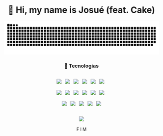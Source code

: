 <h1 align="center" border="none">👋 Hi, my name is Josué (feat. Cake)</h1>

<div align="center">
  <picture>
    <source media="(prefers-color-scheme: dark)" srcset="https://raw.githubusercontent.com/zuiaas/zuiaas/output/github-snake-dark.svg" />
    <source media="(prefers-color-scheme: light)" srcset="https://raw.githubusercontent.com/zuiaas/zuiaas/output/github-snake.svg" />
    <img alt="Animação da cobra comendo meus commits" src="https://raw.githubusercontent.com/zuiaas/zuiaas/output/github-snake.svg" />
  </picture>
</div>

### <div align="center">🚀 Tecnologias</div>
<br>

<div align="center">
    <img src="https://img.shields.io/badge/Python-3776AB?style=for-the-badge&logo=python&logoColor=white" />&nbsp;&nbsp;
    <img src="https://img.shields.io/badge/HTML-E34F26?style=for-the-badge&logo=html5&logoColor=white" />&nbsp;&nbsp;
    <img src="https://img.shields.io/badge/CSS-1572B6?style=for-the-badge&logo=css&logoColor=white" />&nbsp;&nbsp;
    <img src="https://img.shields.io/badge/C%23-512BD4?style=for-the-badge&logo=dotnet&logoColor=white" />&nbsp;&nbsp;
    <img src="https://img.shields.io/badge/JavaScript-F7DF1E?style=for-the-badge&logo=javascript&logoColor=black" />&nbsp;&nbsp;
    <img src="https://img.shields.io/badge/Node.js-43853D?style=for-the-badge&logo=node.js&logoColor=white" />&nbsp;&nbsp;
</div>

<br>

<div align="center">
  <img src="https://img.shields.io/badge/Bootstrap-563D7C?style=for-the-badge&logo=bootstrap&logoColor=white" />&nbsp;&nbsp;
  <img src="https://img.shields.io/badge/MySQL-00000F?style=for-the-badge&logo=mysql&logoColor=white" />&nbsp;&nbsp;
  <img src="https://img.shields.io/badge/MongoDB-4EA94B?style=for-the-badge&logo=mongodb&logoColor=white" />&nbsp;&nbsp;
  <img src="https://img.shields.io/badge/SQLite-07405E?style=for-the-badge&logo=sqlite&logoColor=white" />&nbsp;&nbsp;
  <img src="https://img.shields.io/badge/Firebase-F29D0C?style=for-the-badge&logo=firebase&logoColor=white" />&nbsp;&nbsp;
  <img src="https://img.shields.io/badge/React-20232A?style=for-the-badge&logo=react&logoColor=61DAFB" />&nbsp;&nbsp;
</div>

<br>

<div align="center">
  <img src="https://img.shields.io/badge/PHP-777BB4?style=for-the-badge&logo=php&logoColor=white" />&nbsp;&nbsp;
    <img src="https://img.shields.io/badge/Tailwind_CSS-38B2AC?style=for-the-badge&logo=tailwind-css&logoColor=white" />&nbsp;&nbsp;
   <img src="https://img.shields.io/badge/Apache-CA2136?style=for-the-badge&logo=apache&logoColor=white" />&nbsp;&nbsp;
  <img src="https://img.shields.io/badge/Docker-2496ED?style=for-the-badge&logo=docker&logoColor=white" />&nbsp;&nbsp;
  <img src="https://img.shields.io/badge/Git-E34F26?style=for-the-badge&logo=git&logoColor=white" />
</div>

<br>

<p align="center">
  <a
    href="https://github.com/zuiaas/github-profile-trophy"
    title="repositório de troféus"
  >
    <img
      width="800"
      src="https://github-profile-trophy.vercel.app/?username=zuiaas&column=8&theme=darkhub&no-frame=true&no-bg=true"
    />
  </a>
</p>

<div align="center">
  F  I  M
</div>
